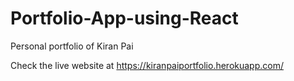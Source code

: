 # Portfolio-App-using-React
Personal portfolio of Kiran Pai


Check the live website at https://kiranpaiportfolio.herokuapp.com/
